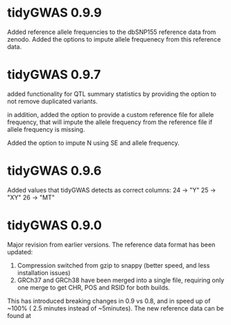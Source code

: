 # tidyGWAS 0.9.9
Added reference allele frequencies to the dbSNP155 reference data from zenodo.
Added the options to impute allele frequenecy from this reference data.


# tidyGWAS 0.9.7
added functionality for QTL summary statistics by providing the option to not
remove duplicated variants.

in addition, added the option to provide a custom reference file for allele frequency,
that will impute the allele frequency from the reference file if allele frequency is missing.

Added the option to impute N using SE and allele frequency.


# tidyGWAS 0.9.6

Added values that tidyGWAS detects as correct columns:
24 -> "Y"
25 -> "XY"
26 -> "MT"


# tidyGWAS 0.9.0

Major revision from earlier versions. The reference data format has been updated:

1.  Compression switched from gzip to snappy (better speed, and less installation issues)
2.  GRCh37 and GRCh38 have been merged into a single file, requiring only one merge to get CHR, POS and RSID for both builds.

This has introduced breaking changes in 0.9 vs 0.8, and in speed up of \~100% ( 2.5 minutes instead of \~5minutes). The new reference data can be found at

